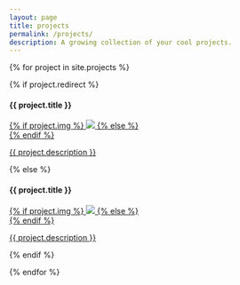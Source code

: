 ```yaml
---
layout: page
title: projects
permalink: /projects/
description: A growing collection of your cool projects.
---
```


{% for project in site.projects %}

{% if project.redirect %}
<div class="project">
    <h4>{{ project.title }}</h4>
    <div class="thumbnail">
        <a href="{{ project.redirect }}" target="_blank">
        {% if project.img %}
        <img class="thumbnail" src="{{ project.img | prepend: site.baseurl | prepend: site.url }}"/>
        {% else %}
        <div class="thumbnail blankbox"></div>
        {% endif %}    
        <span>            
            <p>{{ project.description }}</p>
        </span>
        </a>
    </div>
</div>
{% else %}

<div class="project ">
    <h4>{{ project.title }}</h4>
    <div class="thumbnail">
        <a href="{{ project.url | prepend: site.baseurl | prepend: site.url }}">
        {% if project.img %}
        <img class="thumbnail" src="{{ project.img | prepend: site.baseurl | prepend: site.url }}"/>
        {% else %}
        <div class="thumbnail blankbox"></div>
        {% endif %}    
        <span>
            <!-- <h1>{{ project.title }}</h1> -->
            <!-- <br/> -->
            <p>{{ project.description }}</p>
        </span>
        </a>
    </div>
</div>

{% endif %}

{% endfor %}
